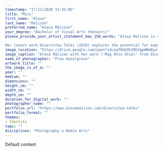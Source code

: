 ```yaml
---
timestamp: "17/11/2020 13:43:05"
title: "Miss"
first_name: "Alexa"
last_name: "Malizon"
preferred_name: "Alexa Malizon"
your_degree: "Bachelor of Visual Arts (Honours)"
please_provide_your_artist_statement_max_150_words: "Alexa Malizon is an artist and photographer based in Canberra. Her practice encompasses a range of photographic media and focuses on using personal experiences to re-connect with her cultural roots and engage questions of identity and cultural difference. She exhibited her work in the ANU School of Art and Design Graduating Exhibition in 2019 and VIEW2020 in PhotoAccess at the beginning of 2020.

Her latest work Diversitea Talks (2020) explores the potential for experimental video to bring insight to the lived cultural experience of existing within an Australian-Filipino diaspora using humour, video layering techniques and the language of the social media video post."
image_location: "https://drive.google.com/open?id=1q7KbOZk2Nh2qpWBmByaTog3_N68wBYJZ"
image_caption: "Alexa Malizon with her work \"Mag Otso Otso\" from Diversitea Talks (2020)"
name_of_photographer: "Prue Hazelgrove"
artwork_title: ""
the_image_is_of_a: ""
year: ""
medium: ""
dimensions: ""
height_cm: ""
width_cm: ""
depth_cm: ""
duration_for_digital_work: ""
photographer_name: ""
portfolio_url: "https://www.alexamalizon.com/diversitea-talks"
portfolio_format: ""
themes:
- Identity
tags: ""
disciplines: "Photography & Media Arts"
---
```


Default content